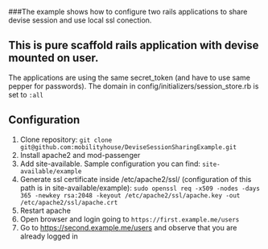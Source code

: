 ###The example shows how to configure two rails applications to share devise
session and use local ssl conection.
## This is pure scaffold rails application with devise mounted on user.
The applications are using the same secret_token (and have to use same pepper
for passwords). The domain in config/initializers/session_store.rb is set to
`:all`

## Configuration
1. Clone repository: `git clone git@github.com:mobilityhouse/DeviseSessionSharingExample.git`
2. Install apache2 and mod-passenger
3. Add site-available. Sample configuration you can find: `site-available/example`
4. Generate ssl certificate inside /etc/apache2/ssl/ (configuration of this
path is in site-available/example): `sudo openssl req -x509 -nodes -days 365
-newkey rsa:2048 -keyout /etc/apache2/ssl/apache.key -out
/etc/apache2/ssl/apache.crt`
5. Restart apache
6. Open browser and login going to  `https://first.example.me/users`
7. Go to https://second.example.me/users and observe that you are already
logged in
